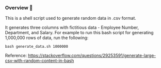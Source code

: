 ### Overview 🧿

This is a shell script used to generate random data in .csv format. 

It generates three columns with fictitious data - Employee Number, Department, and Salary. For example to run this bash script for generating 1,000,000 rows of data, run the following:

`bash generate_data.sh 1000000`

Reference:
https://stackoverflow.com/questions/29253591/generate-large-csv-with-random-content-in-bash
